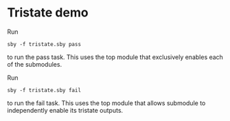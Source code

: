 # Tristate demo

Run 

    sby -f tristate.sby pass

to run the pass task. This uses the top module that exclusively enables each of the submodules.

Run 

    sby -f tristate.sby fail

to run the fail task. This uses the top module that allows submodule to independently enable its tristate outputs.
